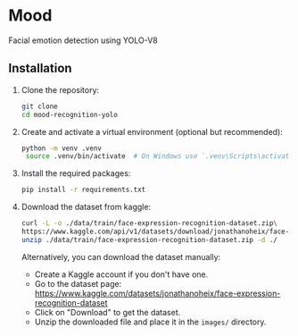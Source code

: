 # Mood 
Facial emotion detection using YOLO-V8

## Installation
1. Clone the repository:
   ```bash
   git clone
   cd mood-recognition-yolo
   ```
2. Create and activate a virtual environment (optional but recommended):
   ```bash
   python -m venv .venv
    source .venv/bin/activate  # On Windows use `.venv\Scripts\activate`
    ```
3. Install the required packages:
    ```bash
    pip install -r requirements.txt
    ```
4. Download the dataset from kaggle:
    ```bash
    curl -L -o ./data/train/face-expression-recognition-dataset.zip\
    https://www.kaggle.com/api/v1/datasets/download/jonathanoheix/face-expression-recognition-dataset
    unzip ./data/train/face-expression-recognition-dataset.zip -d ./
    ```
   Alternatively, you can download the dataset manually:

   - Create a Kaggle account if you don't have one.
   - Go to the dataset page: https://www.kaggle.com/datasets/jonathanoheix/face-expression-recognition-dataset
   - Click on "Download" to get the dataset.
   - Unzip the downloaded file and place it in the `images/` directory.

